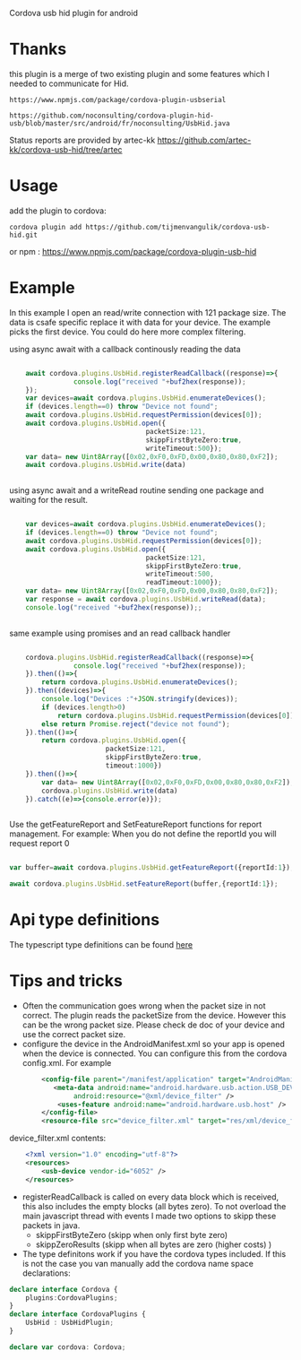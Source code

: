 Cordova usb hid plugin for android

# Thanks
this plugin is a merge of two existing plugin and some features which I needed to communicate for Hid.

    https://www.npmjs.com/package/cordova-plugin-usbserial

    https://github.com/noconsulting/cordova-plugin-hid-usb/blob/master/src/android/fr/noconsulting/UsbHid.java

Status reports are provided by artec-kk
    https://github.com/artec-kk/cordova-usb-hid/tree/artec
    
# Usage

add the plugin to cordova:

    cordova plugin add https://github.com/tijmenvangulik/cordova-usb-hid.git

or npm : 
  https://www.npmjs.com/package/cordova-plugin-usb-hid

# Example

In this example I open an read/write connection with 121 package size. The data is csafe specific replace it with data for your device. The example picks the first device. You could do here more complex filtering.

using async await with a callback continously reading the data

```typescript

    await cordova.plugins.UsbHid.registerReadCallback((response)=>{
                console.log("received "+buf2hex(response));
    });
    var devices=await cordova.plugins.UsbHid.enumerateDevices();
    if (devices.length==0) throw "Device not found";
    await cordova.plugins.UsbHid.requestPermission(devices[0]);
    await cordova.plugins.UsbHid.open({
                                  packetSize:121,
                                  skippFirstByteZero:true,
                                  writeTimeout:500});
    var data= new Uint8Array([0x02,0xF0,0xFD,0x00,0x80,0x80,0xF2]);
    await cordova.plugins.UsbHid.write(data)
    
```

using async await and a writeRead routine sending one package and waiting for the result.

```typescript

    var devices=await cordova.plugins.UsbHid.enumerateDevices();
    if (devices.length==0) throw "Device not found";
    await cordova.plugins.UsbHid.requestPermission(devices[0]);
    await cordova.plugins.UsbHid.open({
                                  packetSize:121,
                                  skippFirstByteZero:true,
                                  writeTimeout:500,
                                  readTimeout:1000});
    var data= new Uint8Array([0x02,0xF0,0xFD,0x00,0x80,0x80,0xF2]);
    var response = await cordova.plugins.UsbHid.writeRead(data);
    console.log("received "+buf2hex(response));;
    
```

same example using promises and an read callback handler

```typescript

    cordova.plugins.UsbHid.registerReadCallback((response)=>{
                console.log("received "+buf2hex(response));
    }).then(()=>{
        return cordova.plugins.UsbHid.enumerateDevices();
    }).then((devices)=>{
        console.log("Devices :"+JSON.stringify(devices));
        if (devices.length>0) 
            return cordova.plugins.UsbHid.requestPermission(devices[0]);
        else return Promise.reject("device not found");  
    }).then(()=>{
        return cordova.plugins.UsbHid.open({
                        packetSize:121,
                        skippFirstByteZero:true,
                        timeout:1000})   
    }).then(()=>{
        var data= new Uint8Array([0x02,0xF0,0xFD,0x00,0x80,0x80,0xF2]);
        cordova.plugins.UsbHid.write(data)
    }).catch((e)=>{console.error(e)});    
        
```

Use the getFeatureReport and SetFeatureReport functions for report management. For example:
When you do not define the reportId you will request report 0

```typescript

var buffer=await cordova.plugins.UsbHid.getFeatureReport({reportId:1});

await cordova.plugins.UsbHid.setFeatureReport(buffer,{reportId:1});

```

# Api type definitions

The typescript type definitions can be found [here](www/UsbHid.d.ts) 

# Tips and tricks

* Often the communication goes wrong when the packet size in not correct. The plugin reads the packetSize from the device. However this can be the wrong packet size. Please check de doc of your device and use the correct packet size.
* configure the device in the AndroidManifest.xml so your app is opened when the device is connected. You can configure this from the cordova config.xml. For example
```  xml
        <config-file parent="/manifest/application" target="AndroidManifest.xml">
           <meta-data android:name="android.hardware.usb.action.USB_DEVICE_ATTACHED"
                android:resource="@xml/device_filter" />
            <uses-feature android:name="android.hardware.usb.host" />
        </config-file>
        <resource-file src="device_filter.xml" target="res/xml/device_filter.xml" />
```
device_filter.xml contents:
``` xml
    <?xml version="1.0" encoding="utf-8"?>
    <resources>
        <usb-device vendor-id="6052" />
    </resources>
```
*  registerReadCallback is called on every data block which is received,
this also includes the empty blocks (all bytes zero). To not overload the main javascript thread with events I made two options to skipp these
packets in java. 
   * skippFirstByteZero (skipp when only first byte zero)
   * skippZeroResults (skipp when all bytes are zero (higher costs) )
 * The type definitons work if you have the cordova types included. If this is not the case you van manually add the cordova name space declarations:

```typescript
declare interface Cordova {
    plugins:CordovaPlugins;
}
declare interface CordovaPlugins {
    UsbHid : UsbHidPlugin;     
}  

declare var cordova: Cordova;
```

